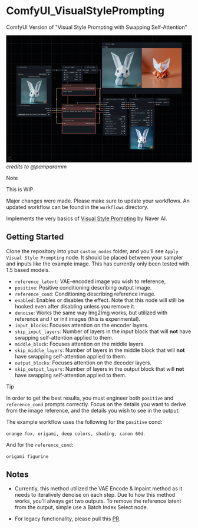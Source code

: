 # ComfyUI_VisualStylePrompting
ComfyUI Version of "Visual Style Prompting with Swapping Self-Attention"

![image](workflows/workflow_simple.png)
*credits to @pamparamm*

> [!NOTE]
> This is WIP.
>
> Major changes were made. Please make sure to update your workflows. An updated workflow can be found in the `workflows` directory.

Implements the very basics of [Visual Style Prompting](https://github.com/naver-ai/Visual-Style-Prompting) by Naver AI.

## Getting Started

Clone the repository into your `custom_nodes` folder, and you'll see `Apply Visual Style Prompting` node. It should be placed between your sampler and inputs like the example image.
This has currently only been tested with 1.5 based models.

- `reference_latent`: VAE-encoded image you wish to reference,
- `positive`: Positive conditioning describing output image.
- `reference_cond`: Conditioning describing reference image.
- `enabled`: Enables or disables the effect. Note that this node will still be hooked even after disabling unless you remove it.
- `denoise`: Works the same way Img2Img works, but utilized with reference and / or init images (this is experimental).
- `input_blocks`: Focuses attention on the encoder layers.
- `skip_input_layers`: Number of layers in the input block that will **not** have swapping self-attention applied to them.
- `middle_block`: Focuses attention on the middle layers.
- `skip_middle_layers`: Number of layers in the middle block that will **not** have swapping self-attention applied to them.
- `output_blocks`: Focuses attention on the decoder layers.
- `skip_output_layers`: Number of layers in the output block that will **not** have swapping self-attention applied to them.

> [!TIP]
> In order to get the best results, you must engineer both `positive` and `reference_cond` prompts correctly. Focus on the details you want to derive from the image reference, and the details you wish to see in the output.
>
> The example workflow uses the following for the `positive` cond:
>
> `orange fox, origami, deep colors, shading, canon 60d`.
>
> And for the `reference_cond`:
>
> `origami figurine`

## Notes

- Currently, this method utilized the VAE Encode & Inpaint method as it needs to iteralively denoise on each step.
Due to how this method works, you'll always get two outputs. To remove the reference latent from the output, simple use a Batch Index Select node.

- For legacy functionality, please pull this [PR](https://github.com/ExponentialML/ComfyUI_VisualStylePrompting/tree/712a41579e730c5db87d68c2dcde4e92c48ab2cc).
